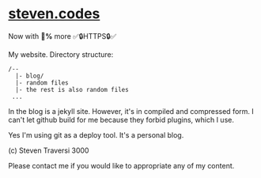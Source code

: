 # [steven.codes](http://steven.codes)

Now with **💯%** more ✅🔒HTTPS🔒✅

My website. Directory structure:

```
/--
  |- blog/
  |- random files
  |- the rest is also random files
 ...
```

In the blog is a jekyll site. However, it's in compiled and compressed form. I can't let github build for me because they forbid plugins, which I use.

Yes I'm using git as a deploy tool. It's a personal blog.

(c) Steven Traversi 3000

Please contact me if you would like to appropriate any of my content.

